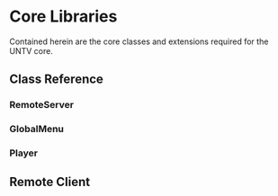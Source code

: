 Core Libraries
==============

Contained herein are the core classes and extensions required for the UNTV core.

## Class Reference

### RemoteServer

### GlobalMenu

### Player

## Remote Client
